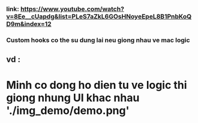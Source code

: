 ### link: https://www.youtube.com/watch?v=8Ee__cUapdg&list=PLeS7aZkL6GOsHNoyeEpeL8B1PnbKoQD9m&index=12

### Custom hooks co the su dung lai neu giong nhau ve mac logic

## vd :

# Minh co dong ho dien tu ve logic thi giong nhung UI khac nhau './img_demo/demo.png'
